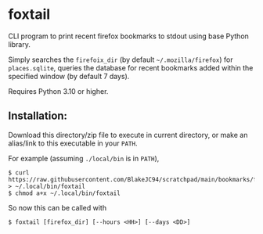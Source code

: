 # foxtail

CLI program to print recent firefox bookmarks to stdout using base Python library.

Simply searches the `firefoix_dir` (by default `~/.mozilla/firefox`) for `places.sqlite`, queries
the database for recent bookmarks added within the specified window (by default 7 days).

Requires Python 3.10 or higher.


## Installation:

Download this directory/zip file to execute in current directory, or make an alias/link to this
executable in your `PATH`.

For example (assuming `./local/bin` is in `PATH`),

    $ curl https://raw.githubusercontent.com/BlakeJC94/scratchpad/main/bookmarks/foxtail/__main__.py > ~/.local/bin/foxtail
    $ chmod a+x ~/.local/bin/foxtail

So now this can be called with

    $ foxtail [firefox_dir] [--hours <HH>] [--days <DD>]
